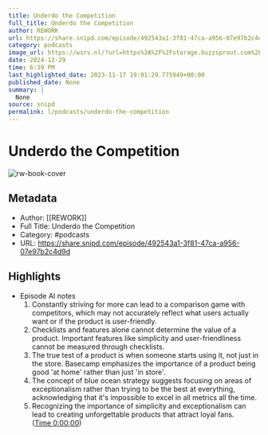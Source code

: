 ```yaml
---
title: Underdo the Competition
full_title: Underdo the Competition
author: REWORK
url: https://share.snipd.com/episode/492543a1-3f81-47ca-a956-07e97b2c4d9d
category: podcasts
image_url: https://wsrv.nl/?url=https%3A%2F%2Fstorage.buzzsprout.com%2Fvariants%2Fntuk467hr9esv1vkz9tm44253919%2F5cfec01b44f3e29fae1fb88ade93fc4aecd05b192fbfbc2c2f1daa412b7c1921.jpg&w=100&h=100
date: 2024-12-29
time: 6:39 PM
last_highlighted_date: 2023-11-17 19:01:29.775949+00:00
published_date: None
summary: |
  None
source: snipd
permalink: l/podcasts/underdo-the-competition
---
```

# Underdo the Competition

![rw-book-cover](https://wsrv.nl/?url=https%3A%2F%2Fstorage.buzzsprout.com%2Fvariants%2Fntuk467hr9esv1vkz9tm44253919%2F5cfec01b44f3e29fae1fb88ade93fc4aecd05b192fbfbc2c2f1daa412b7c1921.jpg&w=100&h=100)

## Metadata
- Author: [[REWORK]]
- Full Title: Underdo the Competition
- Category: #podcasts
- URL: https://share.snipd.com/episode/492543a1-3f81-47ca-a956-07e97b2c4d9d

## Highlights
- Episode AI notes
  1. Constantly striving for more can lead to a comparison game with competitors, which may not accurately reflect what users actually want or if the product is user-friendly.
  2. Checklists and features alone cannot determine the value of a product. Important features like simplicity and user-friendliness cannot be measured through checklists.
  3. The true test of a product is when someone starts using it, not just in the store. Basecamp emphasizes the importance of a product being good 'at home' rather than just 'in store'.
  4. The concept of blue ocean strategy suggests focusing on areas of exceptionalism rather than trying to be the best at everything, acknowledging that it's impossible to excel in all metrics all the time.
  5. Recognizing the importance of simplicity and exceptionalism can lead to creating unforgettable products that attract loyal fans. ([Time 0:00:00](https://share.snipd.com/episode-takeaways/66a3d4b3-6705-4f70-b3ed-2bfeb765204c))


